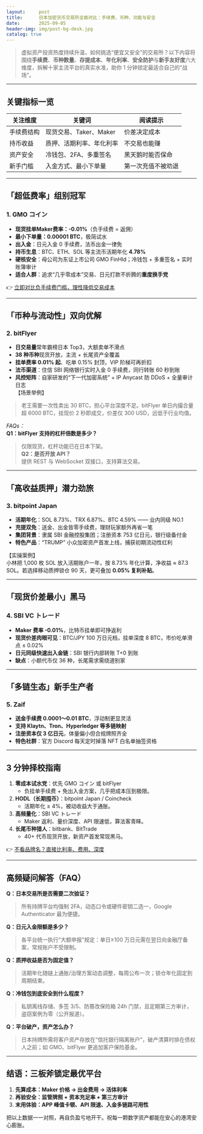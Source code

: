 ```yaml
---
layout:     post
title:      日本加密货币交易所全面对比：手续费、币种、功能与安全
date:       2025-09-05
header-img: img/post-bg-desk.jpg
catalog: true
---
```


> 虚拟资产投资热度持续升温，如何挑选“便宜又安全”的交易所？以下内容将围绕**手续费**、**币种数量**、**存提成本**、**年化利率**、**安全防护**与**新手友好度**六大维度，拆解十家主流平台的真实水准，助你 1 分钟锁定最适合自己的“战场”。

---

## 关键指标一览  
| 关注维度 | 关键词 | 阅读提示 |
|---|---|---|
| 手续费结构 | 现货交易、Taker、Maker | 价差决定成本 |
| 持币收益 | 质押、活期利率、年化利率 | 不交易也能赚 |
| 资产安全 | 冷钱包、2FA、多重签名 | 黑天鹅时能否保命 |
| 新手门槛 | 入金方式、最小下单量 | 第一次充值不被劝退 |

---

## 「超低费率」组别冠军

### 1. GMO コイン  
- **现货挂单Maker费率：-0.01%**（负手续费 = 返佣）  
- **最小下单量：0.00001 BTC**，极简试水  
- **出入金**：日元入金 0 手续费，法币出金一律免  
- **持币生息**：BTC、ETH、SOL 等主流币活期年化 **4.78%**  
- **硬核安全**：母公司为东证上市公司 GMO FinHld；冷钱包 + 多重签名 + 实时账簿审计  
- **适合人群**：追求“几乎零成本”交易、日元打款不折腾的**重度换手党**

👉 [立即对比负手续费门槛，理性降低交易成本](https://okxdog.com/)

---

## 「币种与流动性」双向优解

### 2. bitFlyer  
- **日交易量**常年霸榜日本 Top3，大额卖单不滑点  
- **38 种币种**现货开放，主流 + 长尾资产全覆盖  
- **挂单费率 0.01% 起**、吃单 0.15% 封顶，VIP 阶梯可再折扣  
- **法币渠道**：住信 SBI 网络银行实时入金 0 手续费，同行转账 60 秒到账  
- **风控矩阵**：自家研发的“下一代加密系统” + IP Anycast 防 DDoS + 全量审计日志  
【场景举例】  
> 老王需要一次性卖出 30 BTC，担心平台深度不足。bitFlyer 单日内撮合量超 6000 BTC，挂现价 2 秒即成交，价差仅 300 USD，远低于行业均值。

*FAQs：*  
**Q1：bitFlyer 支持的杠杆倍数是多少？**  
> 仅限现货，杠杆功能已在日本下架。  
**Q2：是否开放 API？**  
> 提供 REST 与 WebSocket 双接口，支持算法交易。

---

## 「高收益质押」潜力劲旅

### 3. bitpoint Japan  
- **活期年化**：SOL 8.73%、TRX 6.87%、BTC 4.59% —— 业内同级 NO.1  
- **充提双免**：送金、出金皆零手续费，理财玩家额外再省一笔  
- **集团背景**：隶属 SBI 金融控股集团；注册资本 753 亿日元，银行级备付金  
- **特色产品**：“TRUMP” 小众加密资产首发上线，捕获初期流动性红利

【实操案例】  
小林把 1,000 枚 SOL 放入活期账户一年，按 8.73% 年化计算，净收益 ≈ 87.3 SOL。若选择移动质押锁仓 90 天，更可叠加 **0.05% 复利补贴**。

---

## 「现货价差最小」黑马

### 4. SBI VC トレード  
- **Maker 费率 -0.01%**，比特币挂单即可挣返利  
- **现货价差肉眼可见**：BTC/JPY 100 万日元档，挂单深度 8 BTC，市价吃单滑点 ≤ 0.02%  
- **日元同级快速出入金链**：SBI 银行内部转账 T+0 到账  
- **缺点**：小额代币仅 36 种，长尾需求需绕道别家

---

## 「多链生态」新手生产者

### 5. Zaif  
- **送金手续费 0.0001〜0.01 BTC**，浮动制更显灵活  
- **支持 Klaytn、Tron、Hyperledger 等多链映射**  
- **注册资本仅 3 亿日元**，体量偏小但合规牌照齐全  
- **特色社群**：官方 Discord 每天定时掉落 NFT 白名单抽签资格

---

## 3 分钟择校指南

1. **零成本试水党**：优先 GMO コイン 或 bitFlyer  
   - 负挂单手续费 + 免出入金方案，几乎把成本压到极限。  
2. **HODL（长期囤币）**：bitpoint Japan / Coincheck  
   - 活期年化 ≥ 4%，被动收益大于通胀。  
3. **高频量化**：SBI VC トレード  
   - Maker 返利、量价深度、API 限速低，算法客青睐。  
4. **长尾币种猎人**：bitbank、BitTrade  
   - 40+ 代币现货开放，新资产首发常现黑马。  

👉 [不看品牌名？直接比利率、费用、深度](https://okxdog.com/)

---

## 高频疑问解答（FAQ）

**Q：日本交易所是否需要二次验证？**  
> 所有持牌平台均强制 2FA，动态口令或硬件密钥二选一，Google Authenticator 最为便捷。

**Q：日元入金限额是多少？**  
> 各平台统一执行“大额申报”规定：单日≥100 万日元需在翌日向金融厅备案，常规账户不受限制。

**Q：质押收益是否为固定值？**  
> 活期年化随链上通胀/治理方案动态调整，每周公布一次；锁仓年化固定到周期结束。

**Q：冷钱包到底安全到什么程度？**  
> 私钥离线存储、多签 3/5、防篡改保险箱 24h 门禁，且定期第三方审计，盗窃案例为零（公开报道）。

**Q：平台破产，资产怎么办？**  
> 日本持牌所需将客户资产存放在“信托银行隔离账户”，破产清算时排在债权人之前；如 GMO、bitFlyer 更追加客户保险基金。

---

## 结语：三板斧锁定最优平台  
1. **先算成本：Maker 价格 → 出金费用 → 活体利率**  
2. **再验安全：监管牌照 + 资本充足率 + 第三方审计**  
3. **末用体验：APP 峰值卡顿、API 限速、入金多链路可用性**

把以上数据一一对照，再自负盈亏地开干。祝每一颗数字资产都能在安心的港湾安心膨胀。
